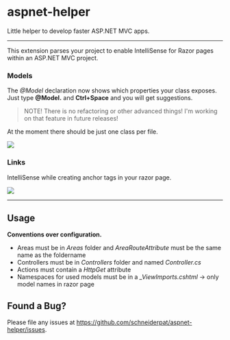 # aspnet-helper
Little helper to develop faster ASP.NET MVC apps.

---

This extension parses your project to enable IntelliSense for Razor pages within an ASP.NET MVC project.

### Models

The *@Model* declaration now shows which properties your class exposes.
Just type **@Model.** and **Ctrl+Space** and you will get suggestions.

> NOTE! There is no refactoring or other advanced things! I'm working on that feature in future releases!

At the moment there should be just one class per file.

![](https://raw.githubusercontent.com/schneiderpat/aspnet-helper/master/images/ModelDemo.gif)

### Links

IntelliSense while creating anchor tags in your razor page.

![](https://raw.githubusercontent.com/schneiderpat/aspnet-helper/master/images/IntelliSenseDemo.gif)

---

## Usage

**Conventions over configuration.**

* Areas must be in *Areas* folder and *AreaRouteAttribute* must be the same name as the foldername
* Controllers must be in *Controllers* folder and named *<Name>Controller.cs*
* Actions must contain a *HttpGet* attribute
* Namespaces for used models must be in a *_ViewImports.cshtml* -> only model names in razor page


## Found a Bug?
Please file any issues at https://github.com/schneiderpat/aspnet-helper/issues.